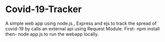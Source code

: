 # Covid-19-Tracker
A simple web app using node.js , Express and ejs to track the spread of covid-19 by calls an external api using Request Module.
First- npm install
then- node app.js to run the webapp locally.

